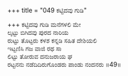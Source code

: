 +++
title = "049 ಕಟ್ಟಿದವು ಗುಡಿ"

+++
ಕಟ್ಟಿದವು ಗುಡಿ ಮನೆಗಳಲಿ ಮೇ  
ಲ್ಕಟ್ಟು ಬಿಗಿದವು ಪುರದ ನಾರಿಯ  
ರುಟ್ಟು ತೊಟ್ಟರು ಕಳಶ ಕನ್ನಡಿ ಸಹಿತ ದೇಶಿಯಲಿ  
ಇಟ್ಟಣಿಸಿ ಗಜ ವಾಜಿ ರಥ ಸಾ  
ಲಿಟ್ಟು ತೋರುವ ದನುಜರಾಯ ಘ  
ರಟ್ಟನನು ನಡೆದಿದಿರುಗೊಂಡರು ಪಾಂಡು ನಂದನರು      ॥49॥